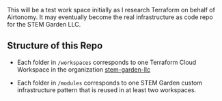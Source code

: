 This will be a test work space initially as I research Terraform on behalf of Airtonomy. It may eventually become the real infrastructure as code repo for the STEM Garden LLC.

## Structure of this Repo

- Each folder in `/workspaces` corresponds to one Terraform Cloud Workspace in the organization [stem-garden-llc](https://app.terraform.io/app/stem-garden-llc/workspaces)

- Each folder in `/modules` corresponds to one STEM Garden custom infrastructure pattern that is reused in at least two workspaces.

